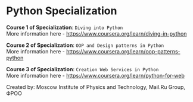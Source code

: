# Python Specialization

**Course 1 of Specialization**: `Diving into Python `  
More information here - https://www.coursera.org/learn/diving-in-python  

**Course 2 of Specialization**: `OOP and Design patterns in Python `  
More information here - https://www.coursera.org/learn/oop-patterns-python  

**Course 3 of Specialization**: `Creation Web Services in Python `  
More information here - https://www.coursera.org/learn/python-for-web  
 
Created by:  Moscow Institute of Physics and Technology, Mail.Ru Group, ФРОО

